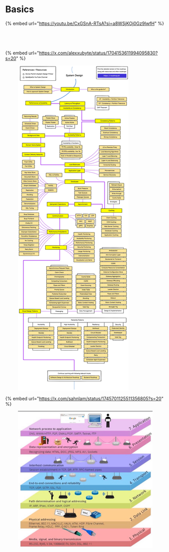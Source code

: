 # Basics

{% embed url="https://youtu.be/CxGSnA-RTsA?si=a8WSjKOj0Gz9lwfH" %}

<figure><img src="../.gitbook/assets/image (227).png" alt=""><figcaption></figcaption></figure>

<figure><img src="../.gitbook/assets/image (228).png" alt=""><figcaption></figcaption></figure>

{% embed url="https://x.com/alexxubyte/status/1704153611994095830?s=20" %}

<div data-full-width="true">

<figure><img src="../.gitbook/assets/image (3).png" alt=""><figcaption></figcaption></figure>

</div>

{% embed url="https://x.com/sahnlam/status/1745701125511356805?s=20" %}

<figure><img src="../.gitbook/assets/image (1) (1) (1) (1) (1).png" alt=""><figcaption></figcaption></figure>
